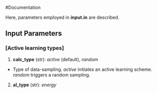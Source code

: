 #Documentation

Here, parameters employed in __input.in__ are described.

## Input Parameters

### [Active learning types]

1) __calc_type__ (str): *active* (default), *random*

- Type of data-sampling. *active* initiates an active learning scheme. *random* triggers a random sampling.

2) __al_type__ (str): *energy*